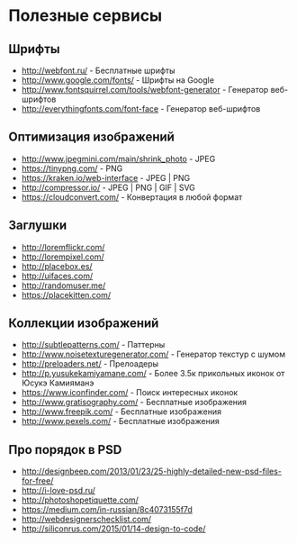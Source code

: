 # Полезные сервисы

## Шрифты
- http://webfont.ru/ - Бесплатные шрифты
- http://www.google.com/fonts/ - Шрифты на Google
- http://www.fontsquirrel.com/tools/webfont-generator - Генератор веб-шрифтов
- http://everythingfonts.com/font-face - Генератор веб-шрифтов


## Оптимизация изображений
- http://www.jpegmini.com/main/shrink_photo - JPEG
- https://tinypng.com/ - PNG
- https://kraken.io/web-interface - JPEG | PNG
- http://compressor.io/ - JPEG | PNG | GIF | SVG
- https://cloudconvert.com/ - Конвертация в любой формат


## Заглушки
- http://loremflickr.com/
- http://lorempixel.com/
- http://placebox.es/
- http://uifaces.com/
- http://randomuser.me/
- https://placekitten.com/


## Коллекции изображений
- http://subtlepatterns.com/ - Паттерны
- http://www.noisetexturegenerator.com/ - Генератор текстур с шумом
- http://preloaders.net/ - Прелоадеры
- http://p.yusukekamiyamane.com/ - Более 3.5к прикольных иконок от Юсукэ Камияманэ
- https://www.iconfinder.com/ - Поиск интересных иконок
- http://www.gratisography.com/ - Бесплатные изображения
- http://www.freepik.com/ - Бесплатные изображения
- http://www.pexels.com/ - Бесплатные изображения


## Про порядок в PSD
- http://designbeep.com/2013/01/23/25-highly-detailed-new-psd-files-for-free/
- http://i-love-psd.ru/
- http://photoshopetiquette.com/
- https://medium.com/in-russian/8c4073155f7d
- http://webdesignerschecklist.com/
- http://siliconrus.com/2015/01/14-design-to-code/
